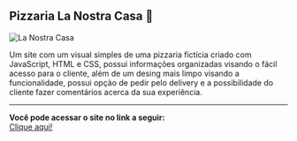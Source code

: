 ## Pizzaria La Nostra Casa :pizza:

![La Nostra Casa](https://github.com/daik-fnd/pizzaria-la-nostra-casa/assets/106885558/cb437246-93af-40b7-8599-7d1d43bbd4ff)

Um site com um visual simples de uma pizzaria fictícia criado com JavaScript, HTML e CSS, possui informações organizadas visando o fácil acesso para o cliente, além de um desing mais limpo visando a funcionalidade, possui opção de pedir pelo delivery e a possibilidade do cliente fazer comentários acerca da sua experiência.

<hr>

**Você pode acessar o site no link a seguir:** <br>
[Clique aqui!](https://daik-fnd.github.io/pizzaria-la-nostra-casa/index.html)
